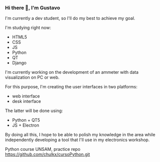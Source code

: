 ### Hi there 👋, I'm Gustavo


I'm currently a dev student, so I'll do my best to achieve my goal.

I'm studying right now:
  * HTML5
  * CSS
  * JS
  * Python
  * QT
  * Django

I'm currently working on the development of an ammeter with data visualization on PC or web.

For this purpose, I'm creating the user interfaces in two platforms:
  * web interface 
  * desk interface

The latter will be done using:
  * Python + QT5
  * JS + Electron

By doing all this, I hope to be able to polish my knowledge in the area while independently
developing a tool that I'll use in my electronics workshop.

<!--Now I'm learning with freecodecamp, you can check my practices on https://codepen.io/ChulkX-->

Python course UNSAM, practice repo https://github.com/chulkx/cursoPython.git



<!--
**chulkx/chulkx** is a ✨ _special_ ✨ repository because its `README.md` (this file) appears on your GitHub profile.

Here are some ideas to get you started:

- 🔭 I’m currently working on ...
- 🌱 I’m currently learning ...
- 👯 I’m looking to collaborate on ...
- 🤔 I’m looking for help with ...
- 💬 Ask me about ...
- 📫 How to reach me: ...
- 😄 Pronouns: ...
- ⚡ Fun fact: ...
-->
